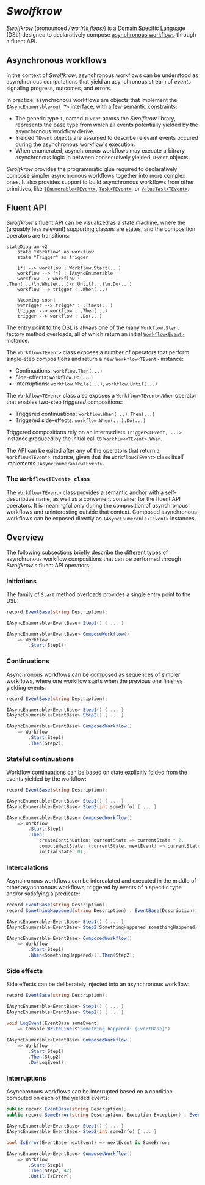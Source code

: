 # *Swolfkrow*

*Swolfkrow* (pronounced */ˈwɜː(r)kˌfləʊs/*) is a Domain Specific Language (DSL) designed to declaratively compose [asynchronous workflows](#asynchronous-workflows) through a fluent API.

## Asynchronous workflows

In the context of *Swolfkrow*, asynchronous workflows can be understood as asynchronous computations that yield an asynchronous stream of *events* signaling progress, outcomes, and errors.

In practice, asynchronous workflows are objects that implement the [`IAsyncEnumerable<out T>`][system.collections.generic.iasyncenumerable] interface, with a few semantic constraints:

- The generic type `T`, named `TEvent` across the *Swolfkrow* library, represents the base type from which all events potentially yielded by the asynchronous workflow derive.
- Yielded `TEvent` objects are assumed to describe relevant events occured during the asynchronous workflow's execution.
- When enumerated, asynchronous workflows may execute arbitrary asynchronous logic in between consecutively yielded `TEvent` objects.

*Swolfkrow* provides the programmatic glue required to declaratively compose simpler asynchronous workflows together into more complex ones. It also provides support to build asynchronous workflows from other primitives, like [`IEnumerable<TEvent>`][system.collections.generic.ienumerable], [`Task<TEvent>`][system.threading.tasks.task], or [`ValueTask<TEvent>`][system.threading.tasks.valuetask].

## Fluent API

*Swolfkrow*'s fluent API can be visualized as a state machine, where the (arguably less relevant) supporting classes are states, and the composition operators are transitions:

```mermaid
stateDiagram-v2
    state "Workflow" as workflow
    state "Trigger" as trigger

    [*] --> workflow : Workflow.Start(...)
    workflow --> [*] : IAsyncEnumerable
    workflow --> workflow : .Then(...)\n.While(...)\n.Until(...)\n.Do(...)
    workflow --> trigger : .When(...)
    
    %%coming soon!
    %%trigger --> trigger : .Times(...)
    trigger --> workflow : .Then(...)
    trigger --> workflow : .Do(...)
```

The entry point to the DSL is always one of the many `Workflow.Start` factory method overloads, all of which return an initial [`Workflow<Event>`](#the-workflowtevent-class) instance.

The `Workflow<TEvent>` class exposes a number of operators that perform single-step compositions and return a new `Workflow<TEvent>` instance:

- Continuations: `workflow.Then(...)`
- Side-effects: `workflow.Do(...)`
- Interruptions: `workflow.While(...)`, `workflow.Until(...)`

The `Workflow<TEvent>` class also exposes a `Workflow<TEvent>.When` operator that enables two-step *triggered* compositions:

- Triggered continuations: `workflow.When(...).Then(...)`
- Triggered side-effects: `workflow.When(...).Do(...)`

Triggered compositions rely on an intermediate `Trigger<TEvent, ...>` instance produced by the initial call to `Workflow<TEvent>.When`.

The API can be exited after any of the operators that return a `Workflow<TEvent>` instance, given that the `Workflow<TEvent>` class itself implements `IAsyncEnumerable<TEvent>`.

### The `Workflow<TEvent> class`

The `Workflow<TEvent>` class provides a semantic anchor with a self-descriptive name, as well as a convenient container for the fluent API operators. It is meaningful only during the composition of asynchronous workflows and uninteresting outside that context. Composed asynchronous workflows can be exposed directly as `IAsyncEnumerable<TEvent>` instances.

## Overview

The following subsections briefly describe the different types of asynchronous workflow compositions that can be performed through *Swolfkrow*'s fluent API operators.

### Initiations

The family of `Start` method overloads provides a single entry point to the DSL:

```csharp
record EventBase(string Description);

IAsyncEnumerable<EventBase> Step1() { ... }

IAsyncEnumerable<EventBase> ComposeWorkflow()
    => Workflow
        .Start(Step1);
```

### Continuations

Asynchronous workflows can be composed as sequences of simpler workflows, where one workflow starts when the previous one finishes yielding events:

```csharp
record EventBase(string Description);

IAsyncEnumerable<EventBase> Step1() { ... }
IAsyncEnumerable<EventBase> Step2() { ... }

IAsyncEnumerable<EventBase> ComposedWorkflow()
    => Workflow
        .Start(Step1)
        .Then(Step2);
```

### Stateful continuations

Workflow continuations can be based on state explicitly folded from the events yielded by the workflow:

```csharp
record EventBase(string Description);

IAsyncEnumerable<EventBase> Step1() { ... }
IAsyncEnumerable<EventBase> Step2(int someInfo) { ... }

IAsyncEnumerable<EventBase> ComposedWorkflow()
    => Workflow
        .Start(Step1)
        .Then(
            createContinuation: currentState => currentState * 2,
            computeNextState: (currentState, nextEvent) => currentState + 1,
            initialState: 0);
```

### Intercalations

Asynchronous workflows can be intercalated and executed in the middle of other asynchronous workflows, triggered by events of a specific type and/or satisfying a predicate:

```csharp
record EventBase(string Description);
record SomethingHappened(string Description) : EventBase(Description);

IAsyncEnumerable<EventBase> Step1() { ... }
IAsyncEnumerable<EventBase> Step2(SomethingHappened somethingHappened) { ... }

IAsyncEnumerable<EventBase> ComposedWorkflow()
    => Workflow
        .Start(Step1)
        .When<SomethingHappened>().Then(Step2);
```

### Side effects

Side effects can be deliberately injected into an asynchronous workflow:

```csharp
record EventBase(string Description);

IAsyncEnumerable<EventBase> Step1() { ... }
IAsyncEnumerable<EventBase> Step2() { ... }

void LogEvent(EventBase someEvent)
    => Console.WriteLine($"Something happened: {EventBase}")

IAsyncEnumerable<EventBase> ComposedWorkflow()
    => Workflow
        .Start(Step1)
        .Then(Step2)
        .Do(LogEvent);
```

### Interruptions

Asynchronous workflows can be interrupted based on a condition computed on each of the yielded events:

```csharp
public record EventBase(string Description);
public record SomeError(string Description, Exception Exception) : EventBase(Description);

IAsyncEnumerable<EventBase> Step1() { ... }
IAsyncEnumerable<EventBase> Step2(int someInfo) { ... }

bool IsError(EventBase nextEvent) => nextEvent is SomeError;

IAsyncEnumerable<EventBase> ComposedWorkflow()
    => Workflow
        .Start(Step1)
        .Then(Step2, 42)
        .Until(IsError);
```


[system.collections.generic.iasyncenumerable]: https://learn.microsoft.com/en-us/dotnet/api/system.collections.generic.iasyncenumerable-1
[system.collections.generic.ienumerable]: https://learn.microsoft.com/en-us/dotnet/api/system.collections.generic.ienumerable-1
[system.threading.tasks.task]: https://learn.microsoft.com/en-us/dotnet/api/system.threading.tasks.task
[system.threading.tasks.valuetask]: https://learn.microsoft.com/en-us/dotnet/api/system.threading.tasks.valuetask

[swolfkrow.workflow]: ./src/Swolfkrow/Workflow.cs